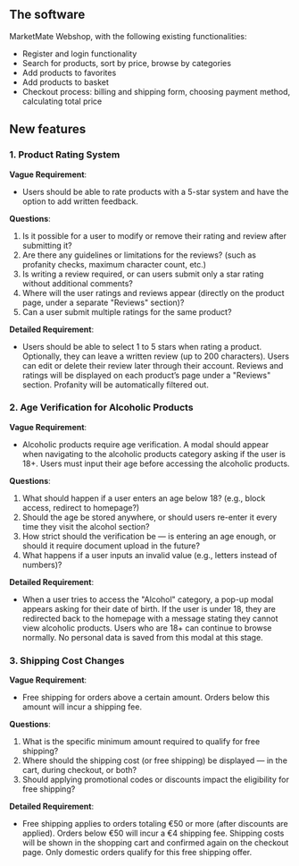  ## **The software**

MarketMate Webshop, with the following existing functionalities:
- Register and login functionality
- Search for products, sort by price, browse by categories
- Add products to favorites
- Add products to basket
- Checkout process: billing and shipping form, choosing payment method, calculating total price

## **New features**
### **1. Product Rating System**
**Vague Requirement**:

- Users should be able to rate products with a 5-star system and have the option to add written feedback.

**Questions**:

1. Is it possible for a user to modify or remove their rating and review after submitting it?
2. Are there any guidelines or limitations for the reviews? (such as profanity checks, maximum character count, etc.)
3. Is writing a review required, or can users submit only a star rating without additional comments?
4. Where will the user ratings and reviews appear (directly on the product page, under a separate "Reviews" section)?
5. Can a user submit multiple ratings for the same product?

**Detailed Requirement**:

- Users should be able to select 1 to 5 stars when rating a product. Optionally, they can leave a written review (up to 200 characters). Users can edit or delete their review later through their account. Reviews and ratings will be displayed on each product’s page under a "Reviews" section. Profanity will be automatically filtered out.

### **2. Age Verification for Alcoholic Products**

**Vague Requirement**:
- Alcoholic products require age verification. A modal should appear when navigating to the alcoholic products category asking if the user is 18+. Users must input their age before accessing the alcoholic products.

**Questions**:

1. What should happen if a user enters an age below 18? (e.g., block access, redirect to homepage?)
2. Should the age be stored anywhere, or should users re-enter it every time they visit the alcohol section?
3. How strict should the verification be — is entering an age enough, or should it require document upload in the future?
4. What happens if a user inputs an invalid value (e.g., letters instead of numbers)?

**Detailed Requirement**:

- When a user tries to access the "Alcohol" category, a pop-up modal appears asking for their date of birth. If the user is under 18, they are redirected back to the homepage with a message stating they cannot view alcoholic products. Users who are 18+ can continue to browse normally. No personal data is saved from this modal at this stage.

### **3. Shipping Cost Changes**
**Vague Requirement**:

- Free shipping for orders above a certain amount. Orders below this amount will incur a shipping fee.

**Questions**:

1. What is the specific minimum amount required to qualify for free shipping?
2. Where should the shipping cost (or free shipping) be displayed — in the cart, during checkout, or both?
3. Should applying promotional codes or discounts impact the eligibility for free shipping?

**Detailed Requirement**:

- Free shipping applies to orders totaling €50 or more (after discounts are applied). Orders below €50 will incur a €4 shipping fee. Shipping costs will be shown in the shopping cart and confirmed again on the checkout page. Only domestic orders qualify for this free shipping offer.


